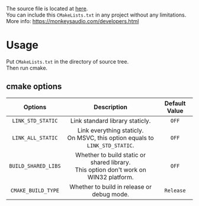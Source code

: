 The source file is located at [here](https://monkeysaudio.com/files/MAC_SDK_703.zip).  
You can include this `CMakeLists.txt` in any project without any limitations.  
More info: https://monkeysaudio.com/developers.html  
# Usage
Put `CMakeLists.txt` in the directory of source tree.  
Then run cmake.  
## cmake options
| Options | Description | Default Value |
|:-------:|:-----------:|:-------------:|
| `LINK_STD_STATIC` | Link standard library staticly. | `OFF` |
| `LINK_ALL_STATIC` | Link everything staticly. <br> On MSVC, this option equals to `LINK_STD_STATIC`. | `OFF` |
| `BUILD_SHARED_LIBS` | Whether to build static or shared library. <br> This option don't work on WIN32 platform. | `OFF` |
| `CMAKE_BUILD_TYPE` | Whether to build in release or debug mode. | `Release` |
